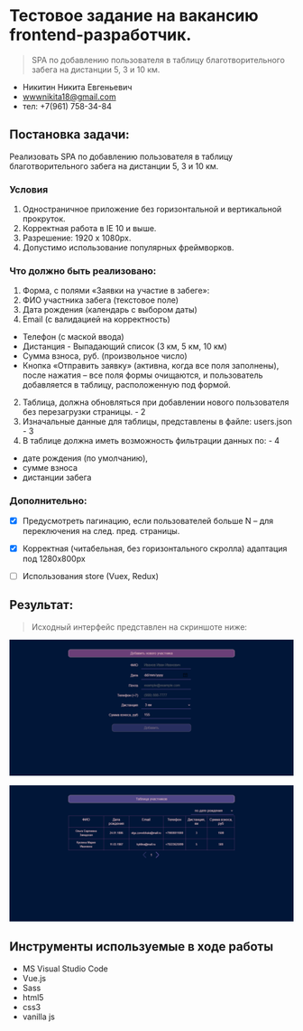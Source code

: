 # Тестовое задание на вакансию frontend-разработчик.

> SPA по добавлению пользователя в таблицу благотворительного забега на дистанции 5, 3 и 10 км.

- Никитин Никита Евгеньевич 
- wwwnikita18@gmail.com
- тел: +7(961) 758-34-84


## Постановка задачи:

Реализовать SPA по добавлению пользователя в таблицу благотворительного забега на дистанции 5, 3 и 10 км.


### Условия

1) Одностраничное приложение без горизонтальной и вертикальной прокруток. 
2) Корректная работа в IE 10 и выше. 
3) Разрешение: 1920 х 1080px. 
4) Допустимо использование популярных фреймворков.


### Что должно быть реализовано:

1.	Форма, с полями «Заявки на участие в забеге»:
  2.	ФИО участника забега (текстовое поле)
  2.	Дата рождения (календарь с выбором даты)
  2.	Email (c валидацией на корректность)
  
  
  *	Телефон (с маской ввода)
  *	Дистанция - Выпадающий список (3 км, 5 км, 10 км)
  *	Сумма взноса, руб. (произвольное число)
  *	Кнопка «Отправить заявку» (активна, когда все поля заполнены), после нажатия – все поля формы очищаются, и пользователь добавляется в таблицу, расположенную под формой.
2.	Таблица, должна обновляться при добавлении нового пользователя без перезагрузки страницы. - 2
3.	Изначальные данные для таблицы, представлены в файле: users.json - 3
4.	В таблице должна иметь возможность фильтрации данных по: - 4
  *	дате рождения (по умолчанию), 
  *	сумме взноса
  *	дистанции забега


### Дополнительно:

- [X] Предусмотреть пагинацию, если пользователей больше N – для переключения на след. пред. страницы.
- [X] Корректная (читабельная, без горизонтального скролла) адаптация под 1280х800px 
- [ ] Использования store (Vuex, Redux)


## Результат:

> Исходный интерфейс представлен на скриншоте ниже:

![Скриншот интерфейса](https://github.com/Bal4ss/SPATableTest/blob/master/Interface/AddForm.png)

![Скриншот интерфейса](https://github.com/Bal4ss/SPATableTest/blob/master/Interface/Table.png)


## Инструменты используемые в ходе работы

* MS Visual Studio Code
* Vue.js
* Sass
* html5
* css3
* vanilla js
